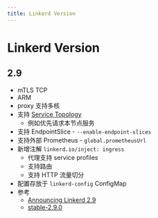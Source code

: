 ```yaml
---
title: Linkerd Version
---
```


# Linkerd Version

## 2.9
* mTLS TCP
* ARM
* proxy 支持多核
* 支持 [Service Topology](https://kubernetes.io/docs/concepts/services-networking/service-topology/)
  * 例如优先请求本节点服务
* 支持 EndpointSlice - `--enable-endpoint-slices`
* 支持外部 Prometheus - `global.prometheusUrl`
* 新增注解 `linkerd.io/inject: ingress`
  * 代理支持 service profiles
  * 支持路由
  * 支持 HTTP 流量切分
* 配置存放于 `linkerd-config` ConfigMap
* 参考
  * [Announcing Linkerd 2.9](https://linkerd.io/2020/11/09/announcing-linkerd-2.9/)
  * [stable-2.9.0](https://github.com/linkerd/linkerd2/releases/tag/stable-2.9.0)
